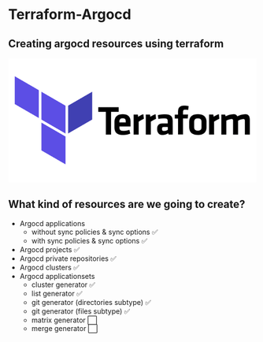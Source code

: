 # Terraform-Argocd
## Creating argocd resources using terraform

![Terraform Image](terraform.png)

## What kind of resources are we going to create?
- Argocd applications
   - without sync policies & sync options :white_check_mark:
   - with sync policies & sync options :white_check_mark:
- Argocd projects :white_check_mark:
- Argocd private repositories :white_check_mark:
- Argocd clusters :white_check_mark:
- Argocd applicationsets
   - cluster generator :white_check_mark:
   - list generator :white_check_mark:
   - git generator (directories subtype) :white_check_mark:
   - git generator (files subtype) :white_check_mark:
   - matrix generator :white_large_square:
   - merge generator :white_large_square:
